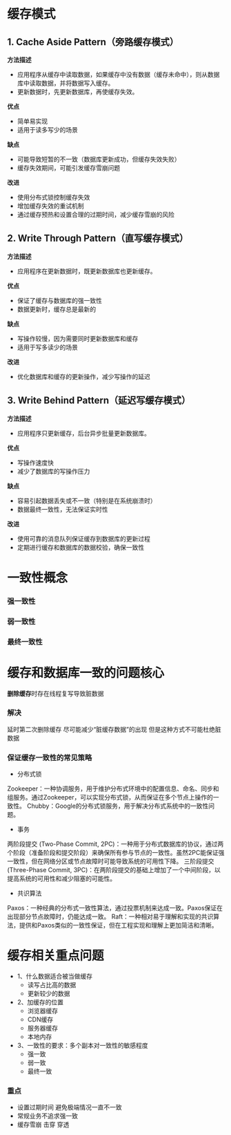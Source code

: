 # 缓存模式

## 1. Cache Aside Pattern（旁路缓存模式）

**方法描述**
- 应用程序从缓存中读取数据，如果缓存中没有数据（缓存未命中），则从数据库中读取数据，并将数据写入缓存。
- 更新数据时，先更新数据库，再使缓存失效。

**优点**
- 简单易实现
- 适用于读多写少的场景

**缺点**
- 可能导致短暂的不一致（数据库更新成功，但缓存失效失败）
- 缓存失效期间，可能引发缓存雪崩问题

**改进**
- 使用分布式锁控制缓存失效
- 增加缓存失效的重试机制
- 通过缓存预热和设置合理的过期时间，减少缓存雪崩的风险

## 2. Write Through Pattern（直写缓存模式）

**方法描述**
- 应用程序在更新数据时，既更新数据库也更新缓存。

**优点**
- 保证了缓存与数据库的强一致性
- 数据更新时，缓存总是最新的

**缺点**
- 写操作较慢，因为需要同时更新数据库和缓存
- 适用于写多读少的场景

**改进**
- 优化数据库和缓存的更新操作，减少写操作的延迟

## 3. Write Behind Pattern（延迟写缓存模式）

**方法描述**
- 应用程序只更新缓存，后台异步批量更新数据库。

**优点**
- 写操作速度快
- 减少了数据库的写操作压力

**缺点**
- 容易引起数据丢失或不一致（特别是在系统崩溃时）
- 数据最终一致性，无法保证实时性

**改进**
- 使用可靠的消息队列保证缓存到数据库的更新过程
- 定期进行缓存和数据库的数据校验，确保一致性
# 一致性概念
### 强一致性
### 弱一致性
### 最终一致性
# 缓存和数据库一致的问题核心
**删除缓存**时存在线程复写导致脏数据

### 解决
延时第二次删除缓存 尽可能减少“脏缓存数据”的出现
但是这种方式不可能杜绝脏数据

### 保证缓存一致性的常见策略
- 分布式锁

Zookeeper：一种协调服务，用于维护分布式环境中的配置信息、命名、同步和组服务。通过Zookeeper，可以实现分布式锁，从而保证在多个节点上操作的一致性。
Chubby：Google的分布式锁服务，用于解决分布式系统中的一致性问题。
- 事务

两阶段提交 (Two-Phase Commit, 2PC)：一种用于分布式数据库的协议，通过两个阶段（准备阶段和提交阶段）来确保所有参与节点的一致性。虽然2PC能保证强一致性，但在网络分区或节点故障时可能导致系统的可用性下降。
三阶段提交 (Three-Phase Commit, 3PC)：在两阶段提交的基础上增加了一个中间阶段，以提高系统的可用性和减少阻塞的可能性。
- 共识算法

Paxos：一种经典的分布式一致性算法，通过投票机制来达成一致。Paxos保证在出现部分节点故障时，仍能达成一致。
Raft：一种相对易于理解和实现的共识算法，提供和Paxos类似的一致性保证，但在工程实现和理解上更加简洁和清晰。

# 缓存相关重点问题
- 1、什么数据适合被当做缓存
  - 读写占比高的数据
  - 更新较少的数据
- 2、加缓存的位置
  - 浏览器缓存
  - CDN缓存
  - 服务器缓存
  - 本地内存
- 3、一致性的要求：多个副本对一致性的敏感程度
  - 强一致
  - 弱一致
  - 最终一致

### 重点
- 设置过期时间 避免极端情况一直不一致
- 常规业务不追求强一致
- 缓存雪崩 击穿 穿透